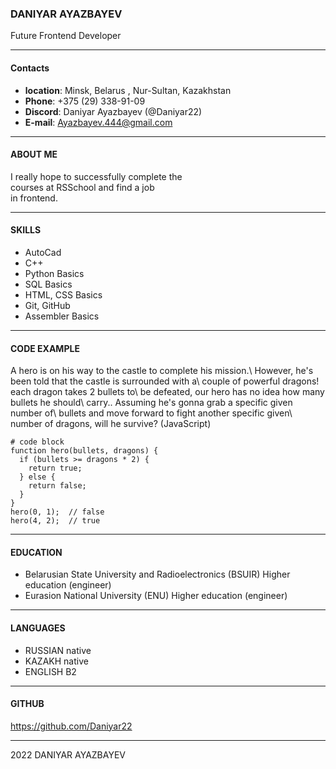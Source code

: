### DANIYAR AYAZBAYEV

Future Frontend Developer

---

#### Contacts

- **location**: Minsk, Belarus , Nur-Sultan, Kazakhstan
- **Phone**: +375 (29) 338-91-09
- **Discord**: Daniyar Ayazbayev (@Daniyar22)
- **E-mail**: Ayazbayev.444@gmail.com

---

#### ABOUT ME

I really hope to successfully complete the\
courses at RSSchool and find a job\
in frontend.

---

#### SKILLS

- AutoCad
- C++
- Python Basics
- SQL Basics
- HTML, CSS Basics
- Git, GitHub
- Assembler Basics

---

#### CODE EXAMPLE

A hero is on his way to the castle to complete his mission.\ However, he's been told that the castle is surrounded with a\ couple of powerful dragons! each dragon takes 2 bullets to\ be defeated, our hero has no idea how many bullets he should\ carry.. Assuming he's gonna grab a specific given number of\ bullets and move forward to fight another specific given\ number of dragons, will he survive?
(JavaScript)

```
# code block
function hero(bullets, dragons) {
  if (bullets >= dragons * 2) {
    return true;
  } else {
    return false;
  }
}
hero(0, 1);  // false
hero(4, 2);  // true
```

---

#### EDUCATION

- Belarusian State University and Radioelectronics (BSUIR) Higher education (engineer)
- Eurasion National University (ENU) Higher education (engineer)

---

#### LANGUAGES

- RUSSIAN native
- KAZAKH native
- ENGLISH B2

---

#### GITHUB

https://github.com/Daniyar22

---

2022 DANIYAR AYAZBAYEV
